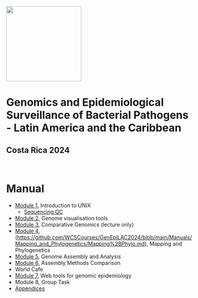 <img src="https://coursesandconferences.wellcomeconnectingscience.org/wp-content/themes/wcc_courses_and_conferences/dist/assets/svg/logo.svg" width="200" height="200">

# Genomics and Epidemiological Surveillance of Bacterial Pathogens - Latin America and the Caribbean
## Costa Rica 2024

<br>

# Manual

- [Module 1](), Introduction to UNIX
  - [Sequencing QC]()
- [Module 2](), Genome visualisation tools
- [Module 3](), Comparative Genomics (lecture only)
- [Module 4](), (https://github.com/WCSCourses/GenEpiLAC2024/blob/main/Manuals/Mapping_and_Phylogenetics/Mapping%2BPhylo.md), Mapping and Phylogenetics
- [Module 5](), Genome Assembly and Analysis
- [Module 6](https://github.com/WCSCourses/GenEpiLAC2024/blob/main/Manuals/Assembly_method_comparison/Assembly_method_comparison.md), Assembly Methods Comparison
- World Cafe
- [Module 7](), Web tools for genomic epidemiology
- Module 8, Group Task
- [Appendices]()
